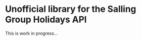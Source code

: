 Unofficial library for the Salling Group Holidays API
=====================================================

This is work in progress...
